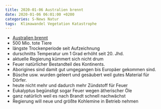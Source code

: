 ```yaml
---
title: 2020-01-06 Australien brennt
date: 2020-01-06 06:01:00 +0200
categories: S-News Natur
tags:  Klimawandel Vegetation Katastrophe
---
```



- [Australien brennt](https://www.spektrum.de/kolumne/ein-desaster-aus-menschenhand/1695690?fbclid=IwAR3HchhiJYGP7o7PaKOaIjAs2M9j5seRTgmm46p-aogt0eKx3UeoRLr20zE)
- 500 Mio. tote Tiere
- längste Trockenperiode seit Aufzeichnung
- durschnitts Temperatur um 1 Grad erhöht seit 20. Jhd.
- aktuelle Regierung kümmert sich nicht drum
- Feuer natürlicher Bestandteil des Kontinents.
- Aborigines sind damit gut umgegangen bis Europäer gekommen sind.
- Büsche usw. wurden geleert und gesäubert weil gutes Material für Dörfer.
- heute nicht mehr und dadurch mehr Zündstoff für Feuer
- Eukalyptus begünstigt sogar Feuer wegen ätherischer Öle
- ganz natürlich weil es nach Brandt schnell nachwächst
- Regierung will neue und größte Kohlemine in Betrieb nehmen
